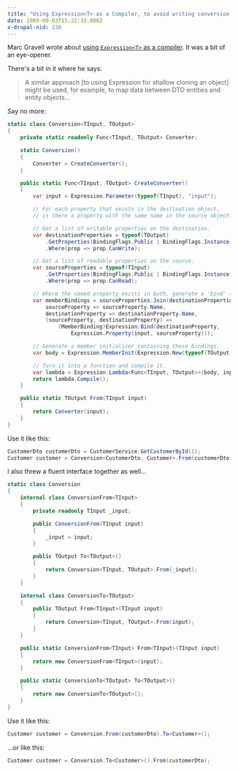 ```yaml
---
title: "Using Expression<T> as a Compiler, to avoid writing conversion code"
date: 2009-09-03T15:22:33.000Z
x-drupal-nid: 238
---
```

Marc Gravell wrote about [using `Expression<T>` as a compiler](http://www.infoq.com/articles/expression-compiler). It was a bit of an eye-opener.

There's a bit in it where he says:

> A similar approach [to using Expression for shallow cloning an object] might be used, for example, to map data between DTO entities and entity objects...

Say no more:

```c#
static class Conversion<TInput, TOutput>
{
    private static readonly Func<TInput, TOutput> Converter;

    static Conversion()
    {
        Converter = CreateConverter();
    }

    public static Func<TInput, TOutput> CreateConverter()
    {
        var input = Expression.Parameter(typeof(TInput), "input");

        // For each property that exists in the destination object,
        // is there a property with the same name in the source object?

        // Get a list of writable properties on the destination.
        var destinationProperties = typeof(TOutput)
            .GetProperties(BindingFlags.Public | BindingFlags.Instance)
            .Where(prop => prop.CanWrite);

        // Get a list of readable properties on the source.
        var sourceProperties = typeof(TInput)
            .GetProperties(BindingFlags.Public | BindingFlags.Instance)
            .Where(prop => prop.CanRead);

        // Where the named property exists in both, generate a 'bind' (assignment) expression.
        var memberBindings = sourceProperties.Join(destinationProperties,
            sourceProperty => sourceProperty.Name,
            destinationProperty => destinationProperty.Name,
            (sourceProperty, destinationProperty) =>
                (MemberBinding)Expression.Bind(destinationProperty,
                    Expression.Property(input, sourceProperty)));

        // Generate a member initializer containing those bindings.
        var body = Expression.MemberInit(Expression.New(typeof(TOutput)), memberBindings);

        // Turn it into a function and compile it.
        var lambda = Expression.Lambda<Func<TInput, TOutput>>(body, input);
        return lambda.Compile();
    }

    public static TOutput From(TInput input)
    {
        return Converter(input);
    }
}
```

Use it like this:

```c#
CustomerDto customerDto = CustomerService.GetCustomerById(1);
Customer customer = Conversion<CustomerDto, Customer>.From(customerDto);
```

I also threw a fluent interface together as well...

```c#
static class Conversion
{
    internal class ConversionFrom<TInput>
    {
        private readonly TInput _input;

        public ConversionFrom(TInput input)
        {
            _input = input;
        }

        public TOutput To<TOutput>()
        {
            return Conversion<TInput, TOutput>.From(_input);
        }
    }

    internal class ConversionTo<TOutput>
    {
        public TOutput From<TInput>(TInput input)
        {
            return Conversion<TInput, TOutput>.From(input);
        }
    }

    public static ConversionFrom<TInput> From<TInput>(TInput input)
    {
        return new ConversionFrom<TInput>(input);
    }

    public static ConversionTo<TOutput> To<TOutput>()
    {
        return new ConversionTo<TOutput>();
    }
}
```

Use it like this:

```c#
Customer customer = Conversion.From(customerDto).To<Customer>();
```

...or like this:

```c#
Customer customer = Conversion.To<Customer>().From(customerDto);
```
